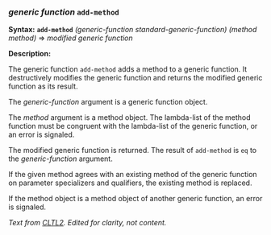 ### <em>generic function</em> <strong>`add-method`</strong>

**Syntax:** <strong>`add-method`</strong> <em>(generic-function standard-generic-function) (method method)</em> => <em>modified generic function</em>

**Description:**

The generic function `add-method` adds a method to a generic function. It destructively modifies the generic function and returns the modified generic function as its result.

The *generic-function* argument is a generic function object.

The *method* argument is a method object. The lambda-list of the method function must be congruent with the lambda-list of the generic function, or an error is signaled.

The modified generic function is returned. The result of `add-method` is `eq` to the *generic-function* argument.

If the given method agrees with an existing method of the generic function on parameter specializers and qualifiers, the existing method is replaced.

If the method object is a method object of another generic function, an error is signaled.

*Text from [CLTL2](http://www.cs.cmu.edu/Groups/AI/html/cltl/clm/node311.html). Edited for clarity, not content.*
